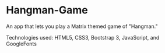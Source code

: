 # Hangman-Game

An app that lets you play a Matrix themed game of "Hangman."

Technologies used: HTML5, CSS3, Bootstrap 3, JavaScript, and GoogleFonts

